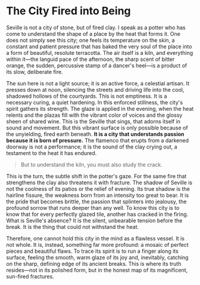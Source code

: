 # The City Fired into Being

Seville is not a city of stone, but of fired clay. I speak as a potter who has come to understand the shape of a place by the heat that forms it. One does not simply see this city; one feels its temperature on the skin, a constant and patient pressure that has baked the very soul of the place into a form of beautiful, resolute terracotta. The air itself is a kiln, and everything within it—the languid pace of the afternoon, the sharp scent of bitter orange, the sudden, percussive stamp of a dancer's heel—is a product of its slow, deliberate fire.

The sun here is not a light source; it is an active force, a celestial artisan. It presses down at noon, silencing the streets and driving life into the cool, shadowed hollows of the courtyards. This is not emptiness. It is a necessary curing, a quiet hardening. In this enforced stillness, the city's spirit gathers its strength. The glaze is applied in the evening, when the heat relents and the plazas fill with the vibrant color of voices and the glossy sheen of shared wine. This is the Seville that sings, that adorns itself in sound and movement. But this vibrant surface is only possible because of the unyielding, fired earth beneath. **It is a city that understands passion because it is born of pressure.** The flamenco that erupts from a darkened doorway is not a performance; it is the sound of the clay crying out, a testament to the heat it has endured.

> But to understand the kiln, you must also study the crack.

This is the turn, the subtle shift in the potter's gaze. For the same fire that strengthens the clay also threatens it with fracture. The shadow of Seville is not the coolness of its patios or the relief of evening. Its true shadow is the hairline fissure, the weakness born from an intensity too great to bear. It is the pride that becomes brittle, the passion that splinters into jealousy, the profound sorrow that runs deeper than any well. To know this city is to know that for every perfectly glazed tile, another has cracked in the firing. What is Seville's absence? It is the silent, unbearable tension before the break. It is the thing that could not withstand the heat.

Therefore, one cannot hold this city in the mind as a flawless vessel. It is not whole. It is, instead, something far more profound: a mosaic of perfect pieces and beautiful flaws. To trace its spirit is to run a finger along its surface, feeling the smooth, warm glaze of its joy and, inevitably, catching on the sharp, defining edge of its ancient breaks. This is where its truth resides—not in its polished form, but in the honest map of its magnificent, sun-fired fractures.